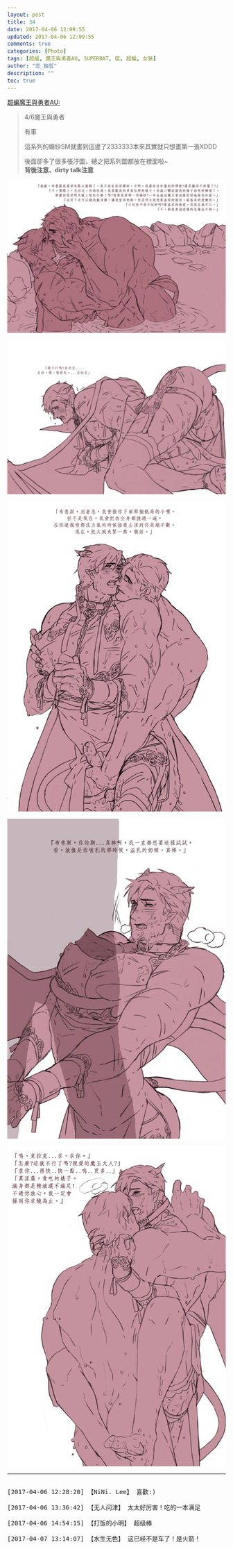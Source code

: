 ```yaml
---
layout: post
title: 34
date: 2017-04-06 12:09:55
updated: 2017-04-06 12:09:55
comments: true
categories: [Photo]
tags: [超蝠, 魔王與勇者AU, SUPERBAT, 腐, 超蝙, 女裝]
author: "恋_独哲"
description: ""
toc: true
---
```


<p reblogfrom="reblogfrom"  ><a target="_blank" href="http://superbatdemogorgonandthebrave.lofter.com/post/1eb6db1d_f0bc8f7"  >超蝙魔王與勇者AU:</a></p> 
<blockquote> 
 <p>4/6魔王與勇者</p> 
 <p>有車</p> 
 <p>這系列的婚紗SM就畫到這邊了2333333本來其實就只想畫第一張XDDD</p> 
 <p>後面卻多了很多張汙圖，總之把系列圖都放在裡面啦~<br /><strong>背後注意、dirty talk注意</strong><br /></p> 
</blockquote>

![](https://raw.githubusercontent.com/alicewish/maple50821/master/img_YW5MWVN1NEpoZFhXU3ZVeTByQmNtSDVFWm1SaCtCWnVuSTcyZTk3YXV5citzMGdqQXQvUi9BPT0.jpg)

![](https://raw.githubusercontent.com/alicewish/maple50821/master/img_YW5MWVN1NEpoZFhXU3ZVeTByQmNtQlNFSmRlbDlYb3pnZ2QrMW41ejNvby94OS94YVppc0dRPT0.jpg)

![](https://raw.githubusercontent.com/alicewish/maple50821/master/img_YW5MWVN1NEpoZFhXU3ZVeTByQmNtQ093VVpFQk5UUlhGWWhiVUU4Zk52WDVtR3puZ1psL29nPT0.jpg)

![](https://raw.githubusercontent.com/alicewish/maple50821/master/img_YW5MWVN1NEpoZFhXU3ZVeTByQmNtSjc2MjQ2ZndqWHh5NkdKcytpS3ROcFlwLzdKc3R5Ymd3PT0.jpg)

![](https://raw.githubusercontent.com/alicewish/maple50821/master/img_YW5MWVN1NEpoZFhXU3ZVeTByQmNtS3p1SVF2blJ0eGR4eG9ScVpqQTNqY0pFaVRyUDhIaDlnPT0.jpg)

---

<pre>

[2017-04-06 12:28:20] 【NiNi. Lee】 喜歡:)

[2017-04-06 13:36:42] 【无人问津】 太太好厉害！吃的一本满足

[2017-04-06 14:54:15] 【打饭的小明】 超级棒

[2017-04-07 13:14:07] 【水生无色】 这已经不是车了！是火箭！

</pre>